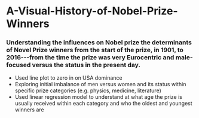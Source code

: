 # A-Visual-History-of-Nobel-Prize-Winners

### Understanding the influences on Nobel prize the determinants of Novel Prize winners from the start of the prize, in 1901, to 2016---from the time the prize was very Eurocentric and male-focused versus the status in the present day.

- Used line plot to zero in on USA dominance
- Exploring initial imbalance of men versus women and its status within specific prize categories (e.g. physics, medicine, literature)
- Used linear regression model to understand at what age the prize is usually received within each category and who the oldest and youngest winners are

